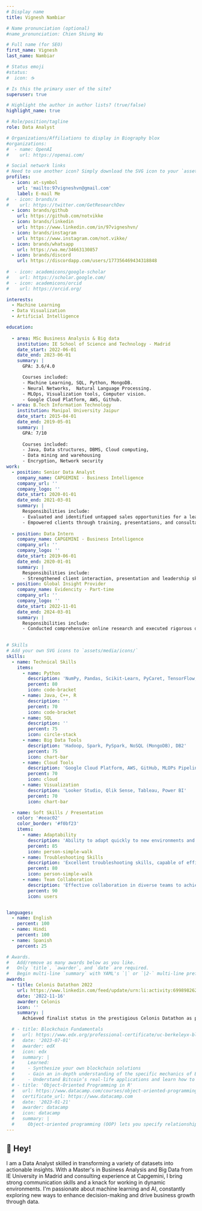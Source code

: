 ```yaml
---
# Display name
title: Vignesh Nambiar

# Name pronunciation (optional)
#name_pronunciation: Chien Shiung Wu

# Full name (for SEO)
first_name: Vignesh 
last_name: Nambiar

# Status emoji
#status:
#  icon: ☕️

# Is this the primary user of the site?
superuser: true

# Highlight the author in author lists? (true/false)
highlight_name: true

# Role/position/tagline
role: Data Analyst

# Organizations/Affiliations to display in Biography blox
#organizations:
#  - name: OpenAI
#    url: https://openai.com/

# Social network links
# Need to use another icon? Simply download the SVG icon to your `assets/media/icons/` folder.
profiles:
  - icon: at-symbol
    url: 'mailto:97vigneshvn@gmail.com'
    label: E-mail Me
#  - icon: brands/x
#    url: https://twitter.com/GetResearchDev
  - icon: brands/github
    url: https://github.com/notvikke
  - icon: brands/linkedin
    url: https://www.linkedin.com/in/97vigneshvn/
  - icon: brands/instagram
    url: https://www.instagram.com/not.vikke/
  - icon: brands/whatsapp
    url: https://wa.me/34663130857
  - icon: brands/discord
    url: https://discordapp.com/users/177356469434318848
    
#  - icon: academicons/google-scholar
#    url: https://scholar.google.com/
#  - icon: academicons/orcid
#    url: https://orcid.org/

interests:
  - Machine Learning
  - Data Visualization
  - Artificial Intelligence

education:
  
  - area: MSc Business Analysis & Big data
    institution: IE School of Science and Technology - Madrid
    date_start: 2022-06-01
    date_end: 2023-06-01
    summary: |
      GPA: 3.6/4.0

      Courses included:
      - Machine Learning, SQL, Python, MongoDB.
      - Neural Networks,  Natural Language Processing.
      - MLOps, Visualization tools, Computer vision.
      - Google Cloud Platform, AWS, Github.
  - area: B.Tech Information Technology
    institution: Manipal University Jaipur
    date_start: 2015-04-01
    date_end: 2019-05-01
    summary: |
      GPA: 7/10
      
      Courses included:
      - Java, Data structures, DBMS, Cloud computing, 
      - Data mining and warehousing
      - Encryption, Network security
work:
  - position: Senior Data Analyst
    company_name: CAPGEMINI - Business Intelligence 
    company_url: ''
    company_logo: ''
    date_start: 2020-01-01
    date_end: 2021-03-01
    summary: |
      Responsibilities include:
      - Evaluated and identified untapped sales opportunities for a leading pharmaceutical company utilizing Python, R, and Qlik Sense to analyze sales data in a time frame of 8 months fulfilling the requirements of the client.
      - Empowered clients through training, presentations, and consultations on due diligence and thorough risk assessment to devise better marketing strategies. (Qlik Sense, MySQL, Python)
      
  - position: Data Intern
    company_name: CAPGEMINI - Business Intelligence 
    company_url: ''
    company_logo: ''
    date_start: 2019-06-01
    date_end: 2020-01-01
    summary: |
      Responsibilities include:
      - Strengthened client interaction, presentation and leadership skills, complemented by comprehensive training in Java, Python, SQL, Hadoop, Spark, Unix, and Talend
  - position: Global Insight Provider
    company_name: Evidencity · Part-time
    company_url: ''
    company_logo: ''
    date_start: 2022-11-01
    date_end: 2024-03-01
    summary: |
      Responsibilities include:
      - Conducted comprehensive online research and executed rigorous data validation to ensure accurate analysis and deliver reliable insights.
      

# Skills
# Add your own SVG icons to `assets/media/icons/`
skills:
  - name: Technical Skills
    items:
      - name: Python
        description: 'NumPy, Pandas, Scikit-Learn, PyCaret, TensorFlow, Streamlit'
        percent: 80
        icon: code-bracket
      - name: Java, C++, R
        description: ''
        percent: 70
        icon: code-bracket
      - name: SQL
        description: ''
        percent: 75
        icon: circle-stack
      - name: Big Data Tools
        description: 'Hadoop, Spark, PySpark, NoSQL (MongoDB), DB2'
        percent: 75
        icon: chart-bar
      - name: Cloud Tools
        description: 'Google Cloud Platform, AWS, GitHub, MLOPs Pipelines'
        percent: 70
        icon: cloud
      - name: Visualization
        description: 'Looker Studio, Qlik Sense, Tableau, Power BI'
        percent: 70
        icon: chart-bar

  - name: Soft Skills / Presentation
    color: '#eeac02'
    color_border: '#f0bf23'
    items:
      - name: Adaptability
        description: 'Ability to adapt quickly to new environments and software, facilitating seamless integration and rapid productivity.'
        percent: 85
        icon: person-simple-walk
      - name: Troubleshooting Skills
        description: 'Excellent troubleshooting skills, capable of efficiently identifying and resolving complex technical issues.'
        percent: 80
        icon: person-simple-walk
      - name: Team Collaboration
        description: 'Effective collaboration in diverse teams to achieve project goals.'
        percent: 90
        icon: users


languages:
  - name: English
    percent: 100
  - name: Hindi
    percent: 100
  - name: Spanish
    percent: 25

# Awards.
#   Add/remove as many awards below as you like.
#   Only `title`, `awarder`, and `date` are required.
#   Begin multi-line `summary` with YAML's `|` or `|2-` multi-line prefix and indent 2 spaces below.
awards:
  - title: Celonis Datathon 2022
    url: https://www.linkedin.com/feed/update/urn:li:activity:6998982628758425600/
    date: '2022-11-16'
    awarder: Celonis
    icon: ''
    summary: |
      Achieved finalist status in the prestigious Celonis Datathon as part of a team with Lucas Trenzado and Paulino Herrera, demonstrating advanced skills in data analysis and effective teamwork.

  # - title: Blockchain Fundamentals
  #   url: https://www.edx.org/professional-certificate/uc-berkeleyx-blockchain-fundamentals
  #   date: '2023-07-01'
  #   awarder: edX
  #   icon: edx
  #   summary: |
  #     Learned:
  #     - Synthesize your own blockchain solutions
  #     - Gain an in-depth understanding of the specific mechanics of Bitcoin
  #     - Understand Bitcoin’s real-life applications and learn how to attack and destroy Bitcoin, Ethereum, smart contracts and Dapps, and alternatives to Bitcoin’s Proof-of-Work consensus algorithm
  # - title: 'Object-Oriented Programming in R'
  #   url: https://www.datacamp.com/courses/object-oriented-programming-with-s3-and-r6-in-r
  #   certificate_url: https://www.datacamp.com
  #   date: '2023-01-21'
  #   awarder: datacamp
  #   icon: datacamp
  #   summary: |
  #     Object-oriented programming (OOP) lets you specify relationships between functions and the objects that they can act on, helping you manage complexity in your code. This is an intermediate level course, providing an introduction to OOP, using the S3 and R6 systems. S3 is a great day-to-day R programming tool that simplifies some of the functions that you write. R6 is especially useful for industry-specific analyses, working with web APIs, and building GUIs.
---
```


## 👋 Hey!

I am a Data Analyst skilled in transforming a variety of datasets into actionable insights. With a Master's in Business Analysis and Big Data from IE University in Madrid and consulting experience at Capgemini, I bring strong communication skills and a knack for working in dynamic environments. I'm passionate about machine learning and AI, constantly exploring new ways to enhance decision-making and drive business growth through data.
